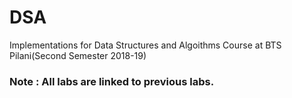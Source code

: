 # DSA
Implementations for Data Structures and Algoithms Course at BTS Pilani(Second Semester 2018-19)
### Note : All labs are linked to previous labs. 
